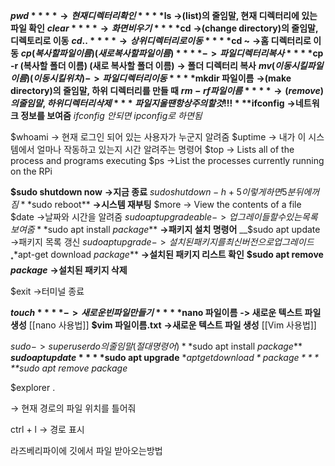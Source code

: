 **$pwd**
**→ 현재 디렉터리 확인**
**$ls**
**→(list)의 줄임말, 현재 디렉터리에 있는 파일 확인**
**$clear**
**→ 화면 비우기**
**$cd**
**→(change directory)의 줄임말, 디렉토리로 이동**
**$cd ..**
**→상위 디렉터리로 이동**
**$cd ~**
**→홈 디렉터리로 이동**
**$cp (복사할 파일 이름) (새로 복사할 파일 이름)**
**-> 파일 디렉터리 복사**
**$cp -r (복사할 폴더 이름) (새로 복사할 폴더 이름)**
**-> 폴더 디렉터리 복사**
**$mv (이동 시킬 파일이름) (이동 시킬 위치)
-> 파일 디렉터리 이동**
**$mkdir 파일이름**
**→(make directory)의 줄임말, 하위 디렉터리를 만들 때**
**$rm -rf 파일이름** 
**→(remove)의 줄임말, 하위 디렉터리 삭제**
*파일 지울 땐 항상 주의할 것!!!*
**$ifconfig**
**->네트워크 정보를 보여줌**
*ifconfig 안되면 ipconfig로 하면됨*

$whoami
-> 현재 로그인 되어 있는 사용자가 누군지 알려줌
$uptime
-> 내가 이 시스템에서 얼마나 작동하고 있는지 시간 알려주는 명령어
$top
-> Lists all of the process and programs executing
$ps
->List the processes currently running on the RPi


**$sudo shutdown now**
**->지금 종료**
$sudo shutdown -h +5
이렇게 하면 5분 뒤에 꺼짐
**$sudo reboot**
**->시스템 재부팅**
$more
-> View the contents of a file
$date
->날짜와 시간을 알려줌
$sudo apt upgradeable
-> 업그레이들 할 수 있는 목록 보여줌
**$sudo apt install *package***
**->패키지 설치 명령어**
__$sudo apt update
->패키지 목록 갱신
$sudo apt upgrade
->설치된 패키지를 최신 버전으로 업그레이드__
**$apt-get download *package***
**->설치된 패키지 리스트 확인**
**$sudo apt remove *package***
**->설치된 패키지 삭제**

$exit
→터미널 종료

**$touch**
**->새로운 빈 파일 만들기**
**$nano 파일이름**
**-> 새로운 텍스트 파일 생성**
[[nano 사용법]]
**$vim 파일이름.txt**
**→새로운 텍스트 파일 생성**
[[Vim 사용법]]

$sudo
-> super user do의 줄임말(절대 명령어)
**$sudo apt install *package***
**$sudo apt update**
**$sudo apt upgrade**
**$apt get download *package***
**$sudo apt remove *package**

$explorer .

→ 현재 경로의 파일 위치를 틀어줘

ctrl + l
→ 경로 표시

라즈베리파이에 깃에서 파일 받아오는방법
